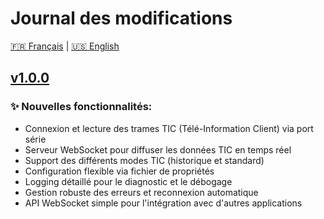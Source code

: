 <!--
  ~ Copyright (C) 2025 Enedis Smarties team <dt-dsi-nexus-lab-smarties@enedis.fr>
  ~ 
  ~ SPDX-FileContributor: Mathieu SABARTHES
  ~ 
  ~ SPDX-License-Identifier: Apache-2.0
-->
# Journal des modifications

[🇫🇷 Français](CHANGELOG.fr.md) | [🇺🇸 English](CHANGELOG.md)

## [v1.0.0](https://github.com/Enedis-OSS/TIC2WebSocket/tree/v1.0.0)
### ✨ Nouvelles fonctionnalités:
- Connexion et lecture des trames TIC (Télé-Information Client) via port série
- Serveur WebSocket pour diffuser les données TIC en temps réel
- Support des différents modes TIC (historique et standard)
- Configuration flexible via fichier de propriétés
- Logging détaillé pour le diagnostic et le débogage
- Gestion robuste des erreurs et reconnexion automatique
- API WebSocket simple pour l'intégration avec d'autres applications